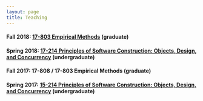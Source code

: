 ```yaml
---
layout: page
title: Teaching
---
```


#### Fall 2018: [17-803 Empirical Methods](https://github.com/bvasiles/empirical-methods.github.io) (graduate)
#### Spring 2018: [17-214 Principles of Software Construction: Objects, Design, and Concurrency](http://www.cs.cmu.edu/~charlie/courses/17-214/2018-spring/) (undergraduate)
#### Fall 2017: 17-808 / 17-803 Empirical Methods (graduate)
#### Spring 2017: [15-214 Principles of Software Construction: Objects, Design, and Concurrency](https://www.cs.cmu.edu/~ckaestne/15214/s2017/) (undergraduate)


